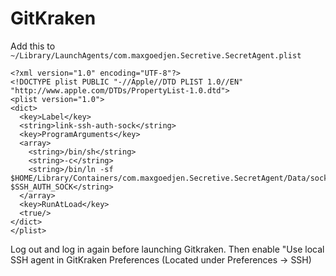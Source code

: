 # GitKraken

Add this to `~/Library/LaunchAgents/com.maxgoedjen.Secretive.SecretAgent.plist`

```
<?xml version="1.0" encoding="UTF-8"?>
<!DOCTYPE plist PUBLIC "-//Apple//DTD PLIST 1.0//EN" "http://www.apple.com/DTDs/PropertyList-1.0.dtd">
<plist version="1.0">
<dict>
  <key>Label</key>
  <string>link-ssh-auth-sock</string>
  <key>ProgramArguments</key>
  <array>
	<string>/bin/sh</string>
	<string>-c</string>
	<string>/bin/ln -sf $HOME/Library/Containers/com.maxgoedjen.Secretive.SecretAgent/Data/socket.ssh $SSH_AUTH_SOCK</string>
  </array>
  <key>RunAtLoad</key>
  <true/>
</dict>
</plist>
```

Log out and log in again before launching Gitkraken. Then enable "Use local SSH agent in GitKraken Preferences (Located under Preferences -> SSH)
